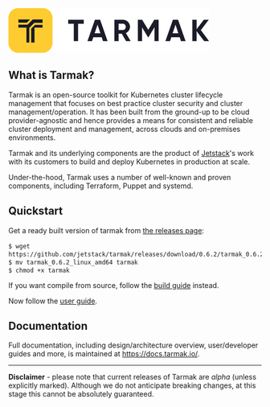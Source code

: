 ![tarmak logo](/docs/static/logo-tarmak-400px.png)

## What is Tarmak?

Tarmak is an open-source toolkit for Kubernetes cluster lifecycle management
that focuses on best practice cluster security and cluster
management/operation. It has been built from the ground-up to be cloud
provider-agnostic and hence provides a means for consistent and reliable
cluster deployment and management, across clouds and on-premises environments.

Tarmak and its underlying components are the product of
[Jetstack](https://www.jetstack.io)'s work with  its customers to build and
deploy Kubernetes in production at scale.

Under-the-hood, Tarmak uses a number of well-known and proven components,
including Terraform, Puppet and systemd.

## Quickstart

Get a ready built version of tarmak from [the releases
page](https://github.com/jetstack/tarmak/releases):

    $ wget https://github.com/jetstack/tarmak/releases/download/0.6.2/tarmak_0.6.2_linux_amd64
    $ mv tarmak_0.6.2_linux_amd64 tarmak
    $ chmod +x tarmak

If you want compile from source, follow the [build
guide](https://docs.tarmak.io/developer-guide.html#building-tarmak)
instead.

Now follow the [user guide](https://docs.tarmak.io/user-guide.html).

## Documentation

Full documentation, including design/architecture overview, user/developer
guides and more, is maintained at https://docs.tarmak.io/.

----

**Disclaimer** - please note that current releases of Tarmak are *alpha*
(unless explicitly marked).  Although we do not anticipate breaking changes, at
this stage this cannot be absolutely guaranteed.
